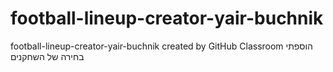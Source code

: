 # football-lineup-creator-yair-buchnik
football-lineup-creator-yair-buchnik created by GitHub Classroom
הוספתי בחירה של השחקנים
